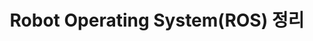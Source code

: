 ---
title: "Robot Operating System(ROS) 정리 "
permalink: /categories/ros/
layout: category
author_profile: true
taxonomy: ros
sidebar_main : true
---